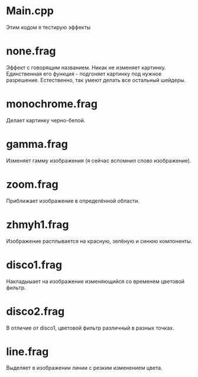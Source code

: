 # Main.cpp
Этим кодом я тестирую эффекты

# none.frag
Эффект с говорящим названием. Никак не изменяет картинку.
Единственная его функция - подгоняет картинку под нужное разрешение.
Естественно, так умеют делать все остальный шейдеры.

# monochrome.frag
Делает картинку черно-белой.

# gamma.frag
Изменяет гамму изображения (я сейчас вспомнил слово изображение).

# zoom.frag
Приближает изображение в определённой области.

# zhmyh1.frag
Изображение расплывается на красную, зелёную и синюю компоненты.

# disco1.frag
Накладыыает на изображение изменяющийся со временем цветовой фильтр.

# disco2.frag
В отличие от disco1, цветовой фильтр различный в разных точках.

# line.frag
Выделяет в изображении линии с резким изменением цвета.
